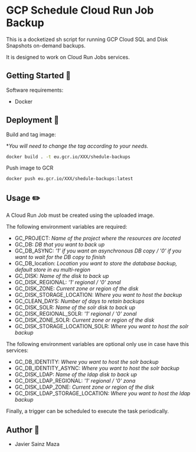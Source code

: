 # GCP Schedule Cloud Run Job Backup

This is a docketized sh script for running GCP Cloud SQL and Disk Snapshots on-demand backups.

It is designed to work on Cloud Run Jobs services.

## Getting Started 📖

Software requirements:

* Docker

## Deployment 🚀

Build and tag image:

**You will need to change the tag according to your needs.*

```sh
docker build . -t eu.gcr.io/XXX/shedule-backups
```

Push image to GCR

```sh
docker push eu.gcr.io/XXX/shedule-backups:latest
```

## Usage ✏️

A Cloud Run Job must be created using the uploaded image.

The following environment variables are required:

* GC_PROJECT: *Name of the project where the resources are located*
* GC_DB: *DB that you want to back up*
* GC_DB_ASYNC: *'1' if you want an asynchronous DB copy / '0' if you want to wait for the DB copy to finish*
* GC_DB_location: *Location you want to store the database backup, default store in eu multi-region*
* GC_DISK: *Name of the disk to back up*
* GC_DISK_REGIONAL: *'1' regional / '0' zonal*
* GC_DISK_ZONE: *Current zone or region of the disk*
* GC_DISK_STORAGE_LOCATION: *Where you want to host the backup*
* GC_CLEAN_DAYS: *Number of days to retain backups*
* GC_DISK_SOLR: *Name of the solr disk to back up*
* GC_DISK_REGIONAL_SOLR: *'1' regional / '0' zonal*
* GC_DISK_ZONE_SOLR: *Current zone or region of the disk*
* GC_DISK_STORAGE_LOCATION_SOLR: *Where you want to host the solr backup*

The following environment variables are optional only use in case have this services:

* GC_DB_IDENTITY: *Where you want to host the solr backup*
* GC_DB_IDENTITY_ASYNC: *Where you want to host the solr backup*
* GC_DISK_LDAP: *Name of the ldap disk to back up*
* GC_DISK_LDAP_REGIONAL: *'1' regional / '0' zona*
* GC_DISK_LDAP_ZONE: *Current zone or region of the disk*
* GC_DISK_LDAP_STORAGE_LOCATION: *Where you want to host the ldap backup*


Finally, a trigger can be scheduled to execute the task periodically.

## Author 🐒

* Javier Sainz Maza
